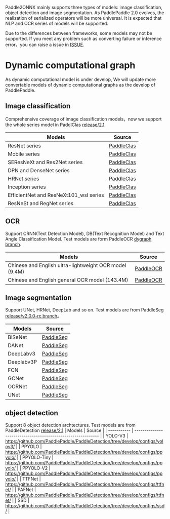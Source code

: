 Paddle2ONNX mainly supports three types of models: image classification, object detection and image segmentation.
As PaddlePaddle 2.0 evolves, the realization of serialized operators will be more universal. It is expected that NLP and OCR series of models will be supported.

Due to the differences between frameworks, some models may not be supported. If you meet any problem such as converting failure or inference error，you can raise a issue in [ISSUE](https://github.com/PaddlePaddle/paddle-onnx/issues/new).

# Dynamic computational graph

As dynamic computational model is under develop,  We will update more convertable models of dynamic computational graphs as the develop of PaddlePaddle.

## Image classification

Comprehensive coverage of image classification models，now we support the whole series model in PaddlClas  [release/2.1](https://github.com/PaddlePaddle/PaddleClas/tree/release/2.1).

|Models | Source |  
|---|---|
| ResNet series| [PaddleClas](https://github.com/PaddlePaddle/PaddleClas/tree/release/2.1#ResNet_and_Vd_series)|
| Mobile series | [PaddleClas](https://github.com/PaddlePaddle/PaddleClas/tree/release/2.1#Mobile_series)|
| SEResNeXt and Res2Net series | [PaddleClas](https://github.com/PaddlePaddle/PaddleClas/tree/release/2.1#SEResNeXt_and_Res2Net_series)|
| DPN and DenseNet series |[PaddleClas](https://github.com/PaddlePaddle/PaddleClas/tree/release/2.1#DPN_and_DenseNet_series)|
| HRNet series |[PaddleClas](https://github.com/PaddlePaddle/PaddleClas/tree/release/2.1#HRNet_series)|
| Inception series |[PaddleClas](https://github.com/PaddlePaddle/PaddleClas/tree/release/2.1#Inception_series)|
| EfficientNet and ResNeXt101_wsl series |[PaddleClas](https://github.com/PaddlePaddle/PaddleClas/tree/release/2.1#EfficientNet_and_ResNeXt101_wsl_series)|
| ResNeSt and RegNet series |[PaddleClas](https://github.com/PaddlePaddle/PaddleClas/tree/release/2.1#ResNeSt_and_RegNet_series)|


## OCR
Support CRNN(Text Detection Model), DB(Text Recognition Model) and Text Angle Classification Model. Test models are form PaddleOCR [dygraph branch](https://github.com/PaddlePaddle/PaddleOCR//tree/dygraph).

| Models | Source |
|-------|--------|
|Chinese and English ultra-lightweight OCR model (9.4M) |[PaddleOCR](https://github.com/PaddlePaddle/PaddleOCR#pp-ocr-20-series-model-listupdate-on-dec-15) |
|Chinese and English general OCR model (143.4M)|[PaddleOCR](https://github.com/PaddlePaddle/PaddleOCR#pp-ocr-20-series-model-listupdate-on-dec-15) |

## Image segmentation
Support UNet, HRNet, DeepLab and so on. Test models are from PaddleSeg [release/v2.0.0-rc branch](https://github.com/PaddlePaddle/PaddleSeg/tree/release/v2.0.0-rc)。

| Models | Source |
|-------|--------|
|BiSeNet|[PaddleSeg](https://github.com/PaddlePaddle/PaddleSeg/tree/release/v2.1/configs/bisenet) |
|DANet|[PaddleSeg](https://github.com/PaddlePaddle/PaddleSeg/blob/release/v2.1/configs/danet) |
|DeepLabv3|[PaddleSeg](https://github.com/PaddlePaddle/PaddleSeg/blob/release/v2.1/configs/deeplabv3) |
|Deeplabv3P |[PaddleSeg](https://github.com/PaddlePaddle/PaddleSeg/blob/release/v2.1/configs/deeplabv3p) |
|FCN|[PaddleSeg](https://github.com/PaddlePaddle/PaddleSeg/blob/release/v2.1/configs/fcn) |
|GCNet|[PaddleSeg](https://github.com/PaddlePaddle/PaddleSeg/blob/release/v2.1/configs/gcnet) |
|OCRNet|[PaddleSeg](https://github.com/PaddlePaddle/PaddleSeg/blob/release/v2.1/configs/ocrnet) |
|UNet|[PaddleSeg](https://github.com/PaddlePaddle/PaddleSeg/blob/release/v2.1/configs/unet) |

## object detection
Support 8 object detection archtectures. Test models are from PaddleDetection [release/2.1](https://github.com/PaddlePaddle/PaddleDetection/tree/release/2.1)
| Models      | Source                                                       |
| ----------- | ------------------------------------------------------------ |
| YOLO-V3     | https://github.com/PaddlePaddle/PaddleDetection/tree/develop/configs/yolov3/ |
| PPYOLO      | https://github.com/PaddlePaddle/PaddleDetection/tree/develop/configs/ppyolo/ |
| PPYOLO-Tiny | https://github.com/PaddlePaddle/PaddleDetection/tree/develop/configs/ppyolo/ |
| PPYOLO-V2   | https://github.com/PaddlePaddle/PaddleDetection/tree/develop/configs/ppyolo/ |
| TTFNet      | https://github.com/PaddlePaddle/PaddleDetection/tree/develop/configs/ttfnet/ |
| PAFNet      | https://github.com/PaddlePaddle/PaddleDetection/tree/develop/configs/ttfnet/ |
| SSD         | https://github.com/PaddlePaddle/PaddleDetection/tree/develop/configs/ssd/ |
